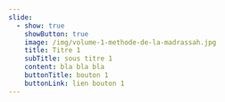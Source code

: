 ```yaml
---
slide:
  - show: true
    showButton: true
    image: /img/volume-1-methode-de-la-madrassah.jpg
    title: Titre 1
    subTitle: sous titre 1
    content: bla bla bla
    buttonTitle: bouton 1
    buttonLink: lien bouton 1
---
```

